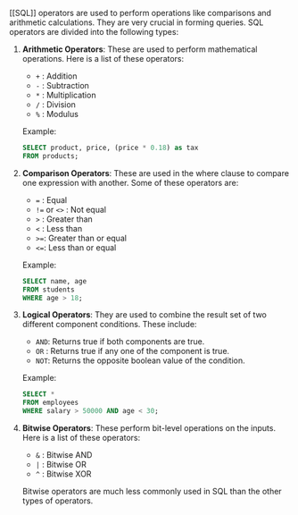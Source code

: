 [[SQL]] operators are used to perform operations like comparisons and arithmetic calculations. They are very crucial in forming queries. SQL operators are divided into the following types:

1. **Arithmetic Operators**: These are used to perform mathematical operations. Here is a list of these operators:
    
    - `+` : Addition
    - `-` : Subtraction
    - `*` : Multiplication
    - `/` : Division
    - `%` : Modulus
    
    Example:
    
    ```sql
    SELECT product, price, (price * 0.18) as tax
    FROM products;
    ```
    
2. **Comparison Operators**: These are used in the where clause to compare one expression with another. Some of these operators are:
    
    - `=` : Equal
    - `!=` or `<>` : Not equal
    - `>` : Greater than
    - `<` : Less than
    - `>=`: Greater than or equal
    - `<=`: Less than or equal
    
    Example:
    
    ```sql
    SELECT name, age
    FROM students
    WHERE age > 18;
    ```
    
3. **Logical Operators**: They are used to combine the result set of two different component conditions. These include:
    
    - `AND`: Returns true if both components are true.
    - `OR` : Returns true if any one of the component is true.
    - `NOT`: Returns the opposite boolean value of the condition.
    
    Example:
    
    ```sql
    SELECT * 
    FROM employees
    WHERE salary > 50000 AND age < 30;
    ```
    
4. **Bitwise Operators**: These perform bit-level operations on the inputs. Here is a list of these operators:
    
    - `&` : Bitwise AND
    - `|` : Bitwise OR
    - `^` : Bitwise XOR
    
    Bitwise operators are much less commonly used in SQL than the other types of operators.